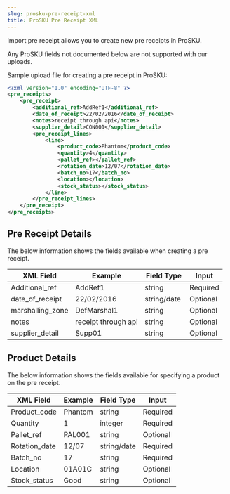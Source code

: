 ```yaml
---
slug: prosku-pre-receipt-xml
title: ProSKU Pre Receipt XML
---
```

Import pre receipt allows you to create new pre receipts in ProSKU. 

Any ProSKU fields not documented below are not supported with our uploads. 

Sample upload file for creating a pre receipt in ProSKU:

```xml
<?xml version="1.0" encoding="UTF-8" ?>
<pre_receipts>
    <pre_receipt>
        <additional_ref>AddRef1</additional_ref>
        <date_of_receipt>22/02/2016</date_of_receipt>
        <notes>receipt through api</notes>
        <supplier_detail>CON001</supplier_detail>
        <pre_receipt_lines>
            <line>
                <product_code>Phantom</product_code>
                <quantity>4</quantity>
                <pallet_ref></pallet_ref>
                <rotation_date>12/07</rotation_date>
                <batch_no>17</batch_no>
                <location></location>
                <stock_status></stock_status>
            </line>
        </pre_receipt_lines>
    </pre_receipt>
</pre_receipts>
```

## Pre Receipt Details
The below information shows the fields available when creating a pre receipt.

| XML Field | Example | Field Type | Input |
| --- | --- | --- | --- |
| Additional_ref | AddRef1 | string | Required |
| date_of_receipt | 22/02/2016 | string/date  | Optional |
| marshalling_zone | DefMarshal1 | string | Optional |
| notes | receipt through api | string | Optional |
| supplier_detail | Supp01 | string   | Optional |

## Product Details
The below information shows the fields available for specifying a product on the pre receipt.

| XML Field | Example | Field Type | Input |
| --- | --- | --- | --- |
| Product_code | Phantom | string | Required |
| Quantity | 1 | integer | Required |
| Pallet_ref | PAL001 | string | Optional |
| Rotation_date | 12/07 | string/date | Required |
| Batch_no | 17 | string | Required |
| Location | 01A01C | string | Optional |
| Stock_status | Good | string | Optional |